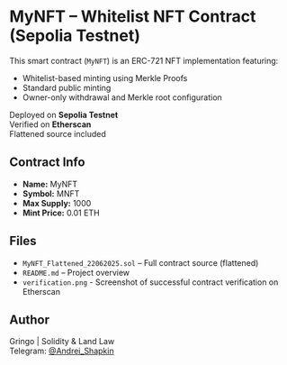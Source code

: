 # MyNFT – Whitelist NFT Contract (Sepolia Testnet)

This smart contract (`MyNFT`) is an ERC-721 NFT implementation featuring:
- Whitelist-based minting using Merkle Proofs
- Standard public minting
- Owner-only withdrawal and Merkle root configuration

 Deployed on **Sepolia Testnet**  
 Verified on **Etherscan**  
 Flattened source included

## Contract Info
- **Name:** MyNFT
- **Symbol:** MNFT
- **Max Supply:** 1000
- **Mint Price:** 0.01 ETH

## Files
- `MyNFT_Flattened_22062025.sol` – Full contract source (flattened)
- `README.md` – Project overview
- `verification.png` - Screenshot of successful contract verification on Etherscan

## Author
Gringo | Solidity & Land Law  
Telegram: [@Andrei_Shapkin](https://t.me/Andrei_Shapkin)
